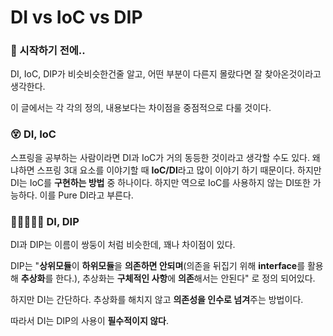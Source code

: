 # DI vs IoC vs DIP

### 🎊 시작하기 전에..

DI, IoC, DIP가 비슷비슷한건줄 알고, 어떤 부분이 다른지 몰랐다면 잘 찾아온것이라고 생각한다.

이 글에서는 각 각의 정의, 내용보다는 차이점을 중점적으로 다룰 것이다.

### 😵 DI, IoC

스프링을 공부하는 사람이라면 DI과 IoC가 거의 동등한 것이라고 생각할 수도 있다. 왜냐하면 스프링 3대 요소를 이야기할 때 **IoC/DI**라고 많이 이야기 하기 때문이다. 하지만 DI는 IoC를 **구현하는 방법** 중 하나이다. 하지만 역으로 IoC를 사용하지 않는 DI또한 가능하다. 이를 Pure DI라고 부른다.

### 👩🏻‍🤝‍👩🏻 DI, DIP

DI과 DIP는 이름이 쌍둥이 처럼 비슷한데, 꽤나 차이점이 있다.

DIP는 "**상위모듈**이 **하위모듈**을 **의존하면 안되며**(의존을 뒤집기 위해 **interface**를 활용해 **추상화**를 한다.), 추상화는 **구체적인 사항**에 **의존**해서는 안된다" 로 정의 되어있다.

하지만 DI는 간단하다. 추상화를 해치지 않고 **의존성을 인수로 넘겨**주는 방법이다.

따라서 DI는 DIP의 사용이 **필수적이지 않다**.
